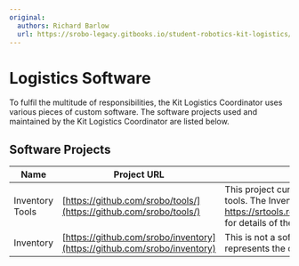 ```yaml
---
original:
  authors: Richard Barlow
  url: https://srobo-legacy.gitbooks.io/student-robotics-kit-logistics/logistics-software.html
---
```

# Logistics Software

To fulfil the multitude of responsibilities, the Kit Logistics Coordinator uses various pieces of custom software. The software projects used and maintained by the Kit Logistics Coordinator are listed below.

## Software Projects

| Name            | Project URL | Notes |
| --------------- | ----------- | ----- |
| Inventory Tools | [https://github.com/srobo/tools/](https://github.com/srobo/tools/) | This project currently contains a mishmash of tools. The Inventory tools need teasing out. See https://srtools.readthedocs.io/en/latest/inventory/ for details of the inventory related commands |
| Inventory       | [https://github.com/srobo/inventory](https://github.com/srobo/inventory) | This is not a software project in itself. It represents the current state of all SR assets. |
